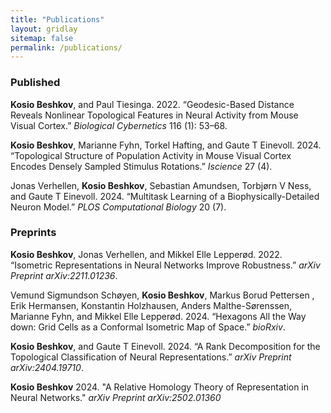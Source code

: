 ```yaml
---
title: "Publications"
layout: gridlay
sitemap: false
permalink: /publications/
---
```


<style>
.jumbotron{
    padding:3%;
    padding-bottom:10px;
    padding-top:10px;
    margin-top:10px;
    margin-bottom:30px;
}
</style>

### Published

**Kosio Beshkov**, and Paul Tiesinga. 2022. “Geodesic-Based Distance
Reveals Nonlinear Topological Features in Neural Activity from Mouse
Visual Cortex.” *Biological Cybernetics* 116 (1): 53–68.

**Kosio Beshkov**, Marianne Fyhn, Torkel Hafting, and Gaute T Einevoll. 2024. “Topological Structure of Population Activity in Mouse Visual
Cortex Encodes Densely Sampled Stimulus Rotations.” *Iscience* 27 (4).

Jonas Verhellen, **Kosio Beshkov**, Sebastian Amundsen, Torbjørn V Ness,
and Gaute T Einevoll. 2024. “Multitask Learning of a
Biophysically-Detailed Neuron Model.” *PLOS Computational Biology* 20
(7).


### Preprints

**Kosio Beshkov**, Jonas Verhellen, and Mikkel Elle Lepperød. 2022.
“Isometric Representations in Neural Networks Improve Robustness.”
*arXiv Preprint arXiv:2211.01236*.

Vemund Sigmundson Schøyen, **Kosio Beshkov**, Markus Borud Pettersen , Erik
Hermansen, Konstantin Holzhausen, Anders Malthe-Sørenssen, Marianne
Fyhn, and Mikkel Elle Lepperød. 2024. “Hexagons All the Way down: Grid
Cells as a Conformal Isometric Map of Space.” *bioRxiv*.

**Kosio Beshkov**, and Gaute T Einevoll. 2024. “A Rank Decomposition for
the Topological Classification of Neural Representations.” *arXiv
Preprint arXiv:2404.19710*.

**Kosio Beshkov** 2024. "A Relative Homology Theory of Representation in
Neural Networks." *arXiv Preprint arXiv:2502.01360*


